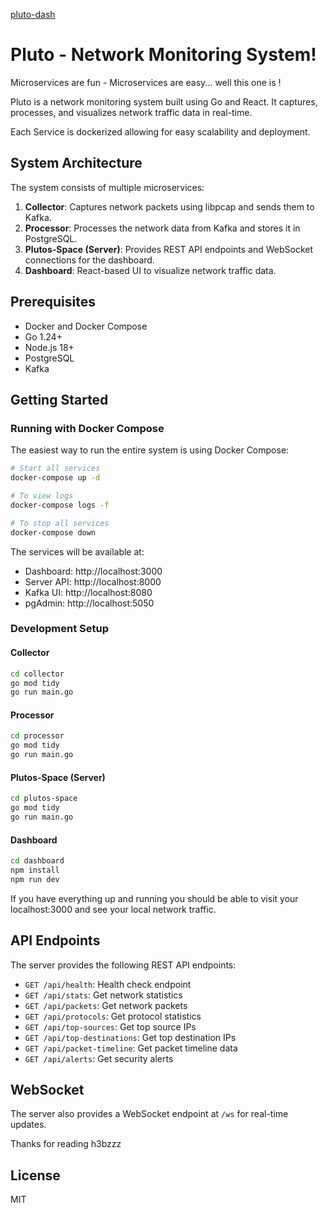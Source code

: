 [pluto-dash](https://github.com/user-attachments/assets/957b02c4-3360-40ec-b2b6-c5c2da6708ef)

# Pluto - Network Monitoring System!

Microservices are fun - Microservices are easy... well this one is ! 

Pluto is a  network monitoring system built using Go and React. It captures, processes, and visualizes network traffic data in real-time.

Each Service is dockerized allowing for easy scalability and deployment.

## System Architecture

The system consists of multiple microservices:

1. **Collector**: Captures network packets using libpcap and sends them to Kafka.
2. **Processor**: Processes the network data from Kafka and stores it in PostgreSQL.
3. **Plutos-Space (Server)**: Provides REST API endpoints and WebSocket connections for the dashboard.
4. **Dashboard**: React-based UI to visualize network traffic data.

## Prerequisites

- Docker and Docker Compose
- Go 1.24+
- Node.js 18+
- PostgreSQL
- Kafka

## Getting Started

### Running with Docker Compose

The easiest way to run the entire system is using Docker Compose:

```bash
# Start all services
docker-compose up -d

# To view logs
docker-compose logs -f

# To stop all services
docker-compose down
```

The services will be available at:
- Dashboard: http://localhost:3000
- Server API: http://localhost:8000
- Kafka UI: http://localhost:8080
- pgAdmin: http://localhost:5050

### Development Setup

#### Collector

```bash
cd collector
go mod tidy
go run main.go
```

#### Processor

```bash
cd processor
go mod tidy
go run main.go
```

#### Plutos-Space (Server)

```bash
cd plutos-space
go mod tidy
go run main.go
```

#### Dashboard

```bash
cd dashboard
npm install
npm run dev
```
If you have everything up and running you should be able to visit your localhost:3000
and see your local network traffic.
## API Endpoints

The server provides the following REST API endpoints:

- `GET /api/health`: Health check endpoint
- `GET /api/stats`: Get network statistics
- `GET /api/packets`: Get network packets
- `GET /api/protocols`: Get protocol statistics
- `GET /api/top-sources`: Get top source IPs
- `GET /api/top-destinations`: Get top destination IPs
- `GET /api/packet-timeline`: Get packet timeline data
- `GET /api/alerts`: Get security alerts

## WebSocket

The server also provides a WebSocket endpoint at `/ws` for real-time updates.

Thanks for reading h3bzzz
## License

MIT 
